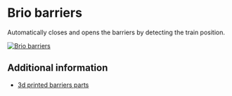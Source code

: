 # Brio barriers

Automatically closes and opens the barriers by detecting the train position.

[![Brio barriers](https://img.youtube.com/vi/N8VTLpH8HyE/0.jpg)](https://www.youtube.com/watch?v=N8VTLpH8HyE)


## Additional information

- [3d printed barriers parts]()